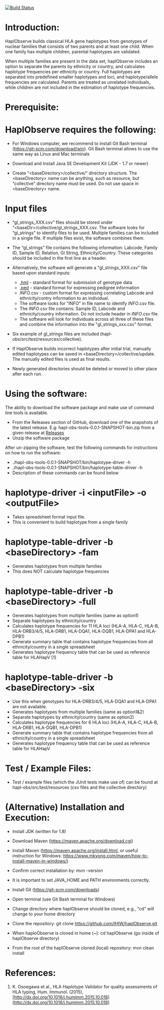 [![Build Status](https://api.travis-ci.org/mpresteg/haplObserve.svg?branch=master)](https://travis-ci.org/mpresteg/haplObserve)

# Introduction:
HaplObserve builds classical HLA gene haplotypes from genotypes of nuclear families that consists of two parents and at least one child. When one family has multiple children, parental haplotypes are validated.

When multiple families are present in the data set, haplObserve includes an option to separate the parents by ethnicity or country, and calculates haplotype frequencies per ethnicity or country. Full haplotypes are separated into predefined smaller haplotypes and loci, and haplotype/allele frequencies are calculated. Parents are treated as unrelated individuals, while children are not included in the estimation of haplotype frequencies.



# Prerequisite:
  # HaplObserve requires the following:
 - For Windows computer, we recommend to install Git Bash terminal (https://git-scm.com/download/win). Git Bash terminal allows to use the same way as Linux and Mac terminals
  
 - Download and Install Java SE Development Kit (JDK - 1.7 or newer)
  
 - Create “&lt;baseDirectory>/collective/” directory structure. The &lt;baseDirectory> name can be anything, such as resource, but “collective” directory name must be used. Do not use space in &lt;baseDirectory> name.
 
# Input files

 - “gl_strings_XXX.csv” files should be stored under “&lt;baseDir>/collective/gl_strings_XXX.csv. The software looks for “gl_strings” to identify files to be used. Multiple families can be included in a single file. If multiple files exist, the software combines them.
 - The “gl_strings” file contains the following information: Labcode, Family ID, Sample ID, Relation, Gl String, Ethnicity/Country. These categories should be included in the first line as a header.
 
 
 
 
 - Alternatively, the software will generate a "gl_strings_XXX.csv" file based upon standard inputs:
     - [.hml](http://bioinformatics.bethematchclinical.org/hla-resources/hml) - standard format for submission of genotype data
     - [.ped](http://valdarlab.unc.edu/pedformat.html) - standard format for expressing pedigree information
     - *INFO*.csv - custom format for expressing correlating Labcode and ethnicity/contry information to an individual.
     - The software looks for "INFO" in file name to identify *INFO*.csv file.
     - The *INFO*.csv file contains: Sample ID, Labcode and ethnicity/country information. Do not include header in *INFO*.csv file.
     - The software will look for individuals across all three of these files and combine the information into the "gl_strings_xxx.csv" format.



 - Six example of gl_strings files are included (hapl-obs/src/test/resources/collective).
 
 - If HaplObserve builds incorrect haplotypes after initial trial, manually edited haplotypes can be saved in &lt;baseDirectory>/collective/update. The manually edited files is used as final results.
 
 - Newly generated directories should be deleted or moved to other place after each run.
 
# Using the software:

The ability to download the software package and make use of command line tools is available.

 - From the Releases section of GitHub, download one of the snapshots of the latest release.  E.g:  hapl-obs-tools-0.0.1-SNAPSHOT-bin.zip from a given release at [Releases](https://github.com/ihiw/haplObserve/releases)
 - Unzip the software package

After un-zipping the software, test the following commands for instructions on how to run the software:
 - ./hapl-obs-tools-0.0.1-SNAPSHOT/bin/haplotype-driver -h
 - ./hapl-obs-tools-0.0.1-SNAPSHOT/bin/haplotype-table-driver -h
 - Description of these commands can be found below
 
 # haplotype-driver -i &lt;inputFile> -o &lt;outputFile>
 - Takes spreadsheet format input file.
 - This is convenient to build haplotype from a single family
 
 # haplotype-table-driver -b &lt;baseDirectory> -fam
 - Generates haplotypes from multiple families
 - This does NOT calculate haplotype frequencies
  
 # haplotype-table-driver -b &lt;baseDirectory> -full
 - Generates haplotypes from multiple families (same as option1)
 - Separate haplotypes by ethnicity/country
 - Calculates haplotype frequencies for 11 HLA loci (HLA-A, HLA-C, HLA-B, HLA-DRB3/4/5, HLA-DRB1, HLA-DQA1, HLA-DQB1, HLA-DPA1 and HLA-DPB1)
 - Generate summary table that contains haplotype frequencies from all ethnicity/country in a single spreadsheet
 - Generates haplotype frequency table that can be used as reference table for HLAHapV [1]
  
  # haplotype-table-driver -b &lt;baseDirectory> -six
 - Use this when genotypes for HLA-DRB3/4/5, HLA-DQA1 and HLA-DPA1 are not available. 
 - Generates haplotypes from multiple families (same as option1&2)
 - Separate haplotypes by ethnicity/country (same as option2)
 - Calculates haplotype frequencies for 6 HLA loci (HLA-A, HLA-C, HLA-B, HLA-DRB1, HLA-DQB1, HLA-DPB1)
 - Generate summary table that contains haplotype frequencies from all ethnicity/country in a single spreadsheet
 - Generates haplotype frequency table that can be used as reference table for HLAHapV
 
# Test / Example Files:
 - Test / example files (which the JUnit tests make use of) can be found at hapl-obs/src/test/resources (csv files and the collective directory)

# (Alternative) Installation and Execution:
 - Install JDK (written for 1.8)
 - Download Maven (https://maven.apache.org/download.cgi)
 - Install Maven (https://maven.apache.org/install.html, or useful instruction for Windows: https://www.mkyong.com/maven/how-to-install-maven-in-windows/) 
 - Confirm correct installation by: mvn -version
 - It is important to set JAVA_HOME and PATH environments correctly.
 
 - Install Git (https://git-scm.com/downloads)
 - Open terminal (use Git Bash terminal for Windows)
 - Change directory where haplObserve should be cloned, e.g., "cd" will change to your home directory
 - Clone the repository: git clone https://github.com/IHIW/haplObserve.git
 - When haploObserve is cloned in home (~): cd haplObserve (go inside of haplObserve directory)
 - From the root of the haplObserve cloned (local) repository: mvn clean install 
 
# References:
1.  K. Osoegawa et al., HLA Haplotype Validator for quality assessments of HLA typing, Hum. Immunol. (2015),
[http://dx.doi.org/10.1016/j.humimm.2015.10.018](http://dx.doi.org/10.1016/j.humimm.2015.10.018)